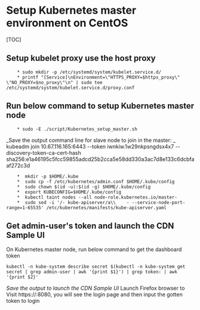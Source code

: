 # Setup Kubernetes master environment on CentOS

[TOC]



## Setup kubelet proxy use the host proxy
        * sudo mkdir -p /etc/systemd/system/kubelet.service.d/
        * printf "[Service]\nEnvironment=\"HTTPS_PROXY=$https_proxy\" \"NO_PROXY=$no_proxy\"\n" | sudo tee /etc/systemd/system/kubelet.service.d/proxy.conf
## Run below command to setup Kubernetes master node
        * sudo -E ./script/Kubernetes_setup_master.sh
_Save the output command line for slave node to join in the master: _
kubeadm join 10.67.116.165:6443 --token iwnkiw.1w29nkpsngdsx4x7  --discovery-token-ca-cert-hash sha256:e1a46195c5fcc59855adcd25b2cca5e58dd330a3ac7d8e133c6dcbfaaf272c3d
	

```
	*  mkdir -p $HOME/.kube
	*  sudo cp -f /etc/kubernetes/admin.conf $HOME/.kube/config
	*  sudo chown $(id -u):$(id -g) $HOME/.kube/config
	*  export KUBECONFIG=$HOME/.kube/config
	*  kubectl taint nodes --all node-role.kubernetes.io/master-
	*  sudo sed -i '/- kube-apiserver/a\\    - --service-node-port-range=1-65535' /etc/kubernetes/manifests/kube-apiserver.yaml
```




## Get admin-user's token and launch the CDN Sample UI
On Kubernetes master node, run below command to get the dashboard token
        

```
kubectl -n kube-system describe secret $(kubectl -n kube-system get secret | grep admin-user | awk '{print $1}') | grep token: | awk '{print $2}'
```

_Save the output to launch the CDN Sample UI_
Launch Firefox browser to Visit https://<CDN-Transcode Server IP address>:8080, you will see the login page and then input the gotten token to login